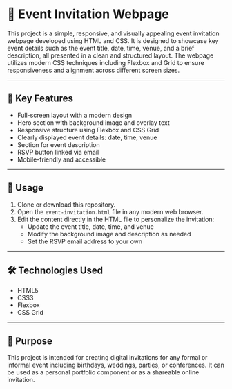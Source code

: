# 🎉 Event Invitation Webpage

This project is a simple, responsive, and visually appealing event invitation webpage developed using HTML and CSS. It is designed to showcase key event details such as the event title, date, time, venue, and a brief description, all presented in a clean and structured layout. The webpage utilizes modern CSS techniques including Flexbox and Grid to ensure responsiveness and alignment across different screen sizes.

---

## 📌 Key Features

- Full-screen layout with a modern design
- Hero section with background image and overlay text
- Responsive structure using Flexbox and CSS Grid
- Clearly displayed event details: date, time, venue
- Section for event description
- RSVP button linked via email
- Mobile-friendly and accessible

---

## 🚀 Usage

1. Clone or download this repository.
2. Open the `event-invitation.html` file in any modern web browser.
3. Edit the content directly in the HTML file to personalize the invitation:
   - Update the event title, date, time, and venue
   - Modify the background image and description as needed
   - Set the RSVP email address to your own

---

## 🛠 Technologies Used

- HTML5
- CSS3
- Flexbox
- CSS Grid

---

## 📄 Purpose

This project is intended for creating digital invitations for any formal or informal event including birthdays, weddings, parties, or conferences. It can be used as a personal portfolio component or as a shareable online invitation.

